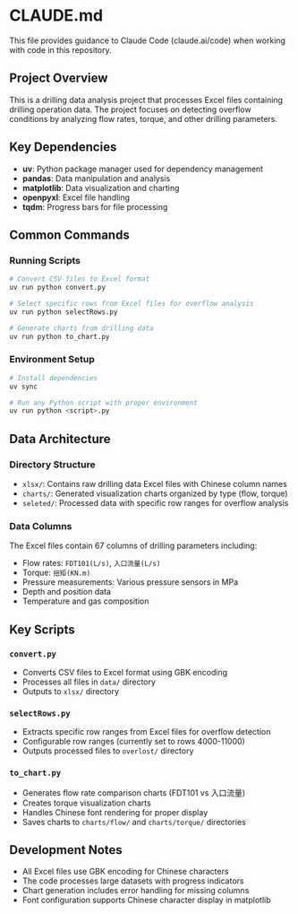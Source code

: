 # CLAUDE.md

This file provides guidance to Claude Code (claude.ai/code) when working with code in this repository.

## Project Overview

This is a drilling data analysis project that processes Excel files containing drilling operation data. The project focuses on detecting overflow conditions by analyzing flow rates, torque, and other drilling parameters.

## Key Dependencies

- **uv**: Python package manager used for dependency management
- **pandas**: Data manipulation and analysis
- **matplotlib**: Data visualization and charting
- **openpyxl**: Excel file handling
- **tqdm**: Progress bars for file processing

## Common Commands

### Running Scripts
```bash
# Convert CSV files to Excel format
uv run python convert.py

# Select specific rows from Excel files for overflow analysis
uv run python selectRows.py

# Generate charts from drilling data
uv run python to_chart.py
```

### Environment Setup
```bash
# Install dependencies
uv sync

# Run any Python script with proper environment
uv run python <script>.py
```

## Data Architecture

### Directory Structure
- `xlsx/`: Contains raw drilling data Excel files with Chinese column names
- `charts/`: Generated visualization charts organized by type (flow, torque)
- `seleted/`: Processed data with specific row ranges for overflow analysis

### Data Columns
The Excel files contain 67 columns of drilling parameters including:
- Flow rates: `FDT101(L/s)`, `入口流量(L/s)`
- Torque: `扭矩(KN.m)`
- Pressure measurements: Various pressure sensors in MPa
- Depth and position data
- Temperature and gas composition

## Key Scripts

### `convert.py`
- Converts CSV files to Excel format using GBK encoding
- Processes all files in `data/` directory
- Outputs to `xlsx/` directory

### `selectRows.py`
- Extracts specific row ranges from Excel files for overflow detection
- Configurable row ranges (currently set to rows 4000-11000)
- Outputs processed files to `overlost/` directory

### `to_chart.py`
- Generates flow rate comparison charts (FDT101 vs 入口流量)
- Creates torque visualization charts
- Handles Chinese font rendering for proper display
- Saves charts to `charts/flow/` and `charts/torque/` directories

## Development Notes

- All Excel files use GBK encoding for Chinese characters
- The code processes large datasets with progress indicators
- Chart generation includes error handling for missing columns
- Font configuration supports Chinese character display in matplotlib